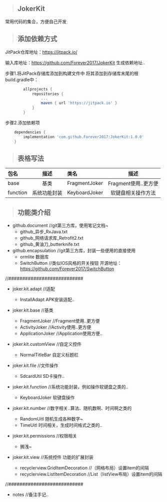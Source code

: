>##  JokerKit
常用代码的集合，方便自己开发

>##  添加依赖方式
JitPack仓库地址：https://jitpack.io/

输入库地址：https://github.com/Forever2017/JokerKit 生成依赖地址..

   步骤1.将JitPack存储库添加到构建文件中
   将其添加到存储库末尾的根build.gradle中：
```groovy
		allprojects {
			repositories {
				...
				maven { url 'https://jitpack.io' }
			}
		}
```
步骤2.添加依赖项
```groovy
	dependencies {
		implementation 'com.github.Forever2017:JokerKit:1.0.0'
	}
```
>## 表格写法
|包名|描述|类名|描述|
|:---|:---:|:---|:---:|
|base|基类| FragmentJoker |Fragment使用..更方便
|function|系统功能封装|KeyboardJoker|软键盘相关操作方法

>##  功能类介绍
* github.document     //git第三方库，使用笔记文档~
	* github_异步_RxJava.txt
	* github_网络请求库_Retrofit2.txt
	* github_黄油刀_butterknife.txt
* github.encapsulation     //git第三方库，封装一些便用的直接使用
	* ormlite	数据库
	* SwitchButton  //类似IOS风格的开关按钮 开源地址：https://github.com/Forever2017/SwitchButton

//###########################

* joker.kit.adapt      //适配
	* InstallAdapt	APK安装适配..
	
* joker.kit.base      //基类
    * FragmentJoker  	//Fragment使用..更方便
	* ActivityJoker  	//Activity使用..更方便
	* ApplicationJoker	//Application使用方便..
	
* joker.kit.customView //自定义控件
	* NormalTitleBar 自定义标题栏
	
* joker.kit.file //文件操作
	* SdcardUtil	SD卡操作..

* joker.kit.function //系统功能封装，例如操作软键盘之类的..
	* KeyboardJoker	软键盘操作

* joker.kit.number //数字相关..算法、随机数啊、时间啊之类的
	* RandomUitl	随机生成各种数字~
	* TimeUitl		时间相关，生成时间格式之类的..
	
* joker.kit.permissions //权限相关
	*	搁浅~

* joker.kit.view //系统控件 功能的扩展封装
	* recyclerview.GridItemDecoration  //（网格布局）设置item的间隔
	* recyclerview.ListItemDecoration   //List（listView布局）设置item的间隔

//###########################	
		
* notes	 //备注手记..
	
	
	
	
	
	
	
	
	
	
	
	
	
	
	
	
	
	
	
	
	
	